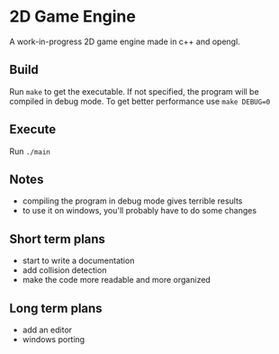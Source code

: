 # 2D Game Engine
A work-in-progress 2D game engine made in c++ and opengl.

## Build
Run `make` to get the executable. If not specified, the program will be compiled in debug mode. To get better performance use `make DEBUG=0`

## Execute
Run `./main`

## Notes
- compiling the program in debug mode gives terrible results
- to use it on windows, you'll probably have to do some changes

## Short term plans
- start to write a documentation
- add collision detection
- make the code more readable and more organized

## Long term plans
- add an editor
- windows porting
